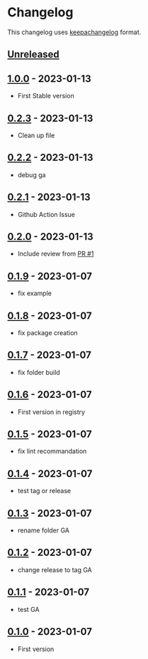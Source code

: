 # Changelog

This changelog uses [keepachangelog](http://keepachangelog.com) format.

## [Unreleased][]

## [1.0.0][] - 2023-01-13

- First Stable version

## [0.2.3][] - 2023-01-13

- Clean up file

## [0.2.2][] - 2023-01-13

- debug ga

## [0.2.1][] - 2023-01-13

- Github Action Issue

## [0.2.0][] - 2023-01-13

- Include review from [PR #1](https://github.com/stawen/azure-certificate/pull/1)

## [0.1.9][] - 2023-01-07

- fix example

## [0.1.8][] - 2023-01-07

- fix package creation

## [0.1.7][] - 2023-01-07

- fix folder build

## [0.1.6][] - 2023-01-07

- First version in registry

## [0.1.5][] - 2023-01-07

- fix lint recommandation

## [0.1.4][] - 2023-01-07

- test tag or release

## [0.1.3][] - 2023-01-07

- rename folder GA

## [0.1.2][] - 2023-01-07

- change release to tag GA

## [0.1.1][] - 2023-01-07

- test GA

## [0.1.0][] - 2023-01-07

- First version

[Unreleased]: https://github.com/stawen/azure-certificate/compare/v1.0.0...HEAD
[1.0.0]: https://github.com/stawen/azure-certificate/compare/v0.2.3...v1.0.0
[0.2.3]: https://github.com/stawen/azure-certificate/compare/v0.2.2...v0.2.3
[0.2.2]: https://github.com/stawen/azure-certificate/compare/v0.2.1...v0.2.2
[0.2.1]: https://github.com/stawen/azure-certificate/compare/v0.2.0...v0.2.1
[0.2.0]: https://github.com/stawen/azure-certificate/compare/v0.1.9...v0.2.0
[0.1.9]: https://github.com/stawen/azure-certificate/compare/v0.1.8...v0.1.9
[0.1.8]: https://github.com/stawen/azure-certificate/compare/v0.1.7...v0.1.8
[0.1.7]: https://github.com/stawen/azure-certificate/compare/v0.1.6...v0.1.7
[0.1.6]: https://github.com/stawen/azure-certificate/compare/v0.1.5...v0.1.6
[0.1.5]: https://github.com/stawen/azure-certificate/compare/v0.1.4...v0.1.5
[0.1.4]: https://github.com/stawen/azure-certificate/compare/v0.1.3...v0.1.4
[0.1.3]: https://github.com/stawen/azure-certificate/compare/v0.1.2...v0.1.3
[0.1.2]: https://github.com/stawen/azure-certificate/compare/v0.1.1...v0.1.2
[0.1.1]: https://github.com/stawen/azure-certificate/compare/v0.1.0...v0.1.1
[0.1.0]: https://github.com/stawen/azure-certificate/tree/v0.1.0